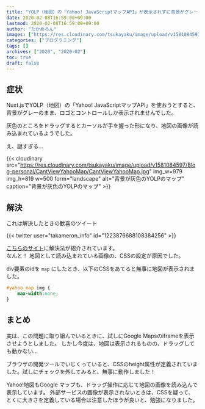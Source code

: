 ```yaml
---
title: "YOLP（地図）の「Yahoo! JavaScriptマップAPI」が表示されずに背景がグレーになってしまったときの対処法"
date: 2020-02-08T16:59:00+09:00
lastmod: 2020-02-08T16:59:00+09:00
author: "たかめろん"
images: ["https://res.cloudinary.com/tsukayaku/image/upload/v1581084597/Blog-personal/CantViewYahooMap/CantViewYahooMap.jpg"]
categories: ["プログラミング"]
tags: []
archives: ["2020", "2020-02"]
toc: true
draft: false
---
```


## 症状

Nuxt.jsでYOLP（地図）の「Yahoo! JavaScriptマップAPI」を使おうとすると、背景がグレーのまま、ロゴとコントロールしか表示されませんでした。

灰色のところをドラッグするとカーソルが手を握った形になり、地図の画像が読み込まれているようでした。

え、謎すぎる...

{{< cloudinary src="https://res.cloudinary.com/tsukayaku/image/upload/v1581084597/Blog-personal/CantViewYahooMap/CantViewYahooMap.jpg" img_w=979 img_h=819 w=500 form="landscape" alt="背景が灰色のYOLPのマップ" caption="背景が灰色のYOLPのマップ" >}}

## 解決

これは解決したときの歓喜のツイート

{{< twitter user="takameron_info" id="1223876688108384256" >}}

[こちらのサイト](http://mori-coding.blog.jp/archives/8063243.html "yahoo map（YOLP）でマップが描画されずにグレーになったときのCSS原因 : 森のコーディング")に解決法が紹介されています。  
なんと！
地図として読み込まれている画像の、CSSの設定が原因でした。

div要素のidを `map` にしたとき、以下のCSSをあてると無事に地図が表示されました。

```css
#yahoo_map img {
    max-width:none;
}
```

## まとめ

実は、この問題に取り組んでいるときに、試しにGoogle Mapsのiframeを表示させようとしました。
しかし今度は、地図は表示されるものの、ドラッグしても動かない...

ブラウザの開発ツールでいじくっていると、CSSのheight属性が定義されていました。試しにチェックを外してみると、無事に動作しました！

Yahoo!地図もGoogle マップも、ドラッグ操作に応じて地図の画像を読み込んで表示しています。
外部サービスの画像が表示されないときは、CSSを疑って、とくに大きさを定義している場合は注意したほうが良いと、勉強になりました。
